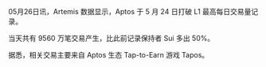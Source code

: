 05月26日讯，Artemis 数据显示，Aptos 于 5 月 24 日打破 L1 最高每日交易量记录。

当天共有 9560 万笔交易产生，比此前记录保持者 Sui 多出 50%。

据悉，相关交易主要来自 Aptos 生态 Tap-to-Earn 游戏 Tapos。

